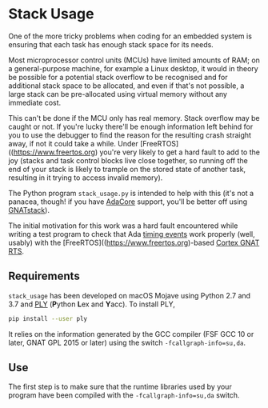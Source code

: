 # Stack Usage #

One of the more tricky problems when coding for an embedded system is ensuring that each task has enough stack space for its needs.

Most microprocessor control units (MCUs) have limited amounts of RAM; on a general-purpose machine, for example a Linux desktop, it would in theory be possible for a potential stack overflow to be recognised and for additional stack space to be allocated, and even if that's not possible, a large stack can be pre-allocated using virtual memory without any immediate cost.

This can't be done if the MCU only has real memory. Stack overflow may be caught or not. If you're lucky there'll be enough information left behind for you to use the debugger to find the reason for the resulting crash straight away, if not it could take a while. Under [FreeRTOS]((https://www.freertos.org) you're very likely to get a hard fault to add to the joy (stacks and task control blocks live close together, so running off the end of your stack is likely to trample on the stored state of another task, resulting in it trying to access invalid memory).

The Python program `stack_usage.py` is intended to help with this (it's not a panacea, though! if you have [AdaCore](https://www.adacore.com) support, you'll be better off using [GNATstack](https://www.adacore.com/gnatpro/toolsuite/gnatstack)).

The initial motivation for this work was a hard fault encountered while writing a test program to check that Ada [timing events](http://www.ada-auth.org/standards/rm12_w_tc1/html/RM-D-15.html) work properly (well, usably) with the [FreeRTOS]((https://www.freertos.org)-based [Cortex GNAT RTS](https://github.com/simonjwright/cortex-gnat-rts).

## Requirements ##

`stack_usage` has been developed on macOS Mojave using Python 2.7 and 3.7 and [PLY](https://www.dabeaz.com/ply/ply.html) (**P**ython **L**ex and **Y**acc). To install PLY,

``` sh
pip install --user ply
```

It relies on the information generated by the GCC compiler (FSF GCC 10 or later, GNAT GPL 2015 or later) using the switch `-fcallgraph-info=su,da`.

## Use ##

The first step is to make sure that the runtime libraries used by your program have been compiled with the `-fcallgraph-info=su,da` switch.

<!--
## Case study ##

_coming soon_

## Restrictions ##

_coming soon_
-->
